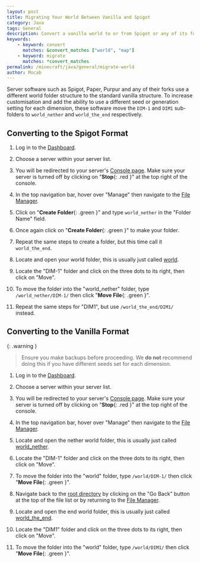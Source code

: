 ```yaml
---
layout: post
title: Migrating Your World Between Vanilla and Spigot
category: Java
tags: General
description: Convert a vanilla world to or from Spigot or any of its forks.
keywords:
    - keyword: convert
      matches: &convert_matches ["world", "map"]
    - keyword: migrate
      matches: *convert_matches
permalink: /minecraft/java/general/migrate-world
author: Mocab
---
```


Server software such as Spigot, Paper, Purpur and any of their forks use a different world folder structure to the standard vanilla structure. To increase customisation and add the ability to use a different seed or generation setting for each dimension, these software move the `DIM-1` and `DIM1` sub-folders to `world_nether` and `world_the_end` respectively.

## Converting to the Spigot Format

1. Log in to the [Dashboard](https://client.falixnodes.net/).

2. Choose a server within your server list.

3. You will be redirected to your server's [Console page](https://client.falixnodes.net/server/console). Make sure your server is turned off by clicking on "**Stop**{: .red }" at the top right of the console.

4. In the top navigation bar, hover over "Manage" then navigate to the [File Manager](https://client.falixnodes.net/server/filemanager).

5. Click on "**Create Folder**{: .green }" and type `world_nether` in the "Folder Name" field.

6. Once again click on "**Create Folder**{: .green }" to make your folder.

7. Repeat the same steps to create a folder, but this time call it `world_the_end`.

8. Locate and open your world folder, this is usually just called [world](https://client.falixnodes.net/server/filemanager?dir=/world/).

9. Locate the "DIM-1" folder and click on the three dots to its right, then click on "Move".

10. To move the folder into the "world_nether" folder, type `/world_nether/DIM-1/` then click "**Move File**{: .green }".

11. Repeat the same steps for "DIM1", but use `/world_the_end/DIM1/` instead.

## Converting to the Vanilla Format

{: .warning }

> Ensure you make backups before proceeding. We **do not** recommend doing this if you have different seeds set for each dimension.

1. Log in to the [Dashboard](https://client.falixnodes.net/).

2. Choose a server within your server list.

3. You will be redirected to your server's [Console page](https://client.falixnodes.net/server/console). Make sure your server is turned off by clicking on "**Stop**{: .red }" at the top right of the console.

4. In the top navigation bar, hover over "Manage" then navigate to the [File Manager](https://client.falixnodes.net/server/filemanager).

5. Locate and open the nether world folder, this is usually just called [world_nether](https://client.falixnodes.net/server/filemanager?dir=/world_nether/).

6. Locate the "DIM-1" folder and click on the three dots to its right, then click on "Move".

7. To move the folder into the "world" folder, type `/world/DIM-1/` then click "**Move File**{: .green }".

8. Navigate back to the [root directory](https://client.falixnodes.net/server/filemanager) by clicking on the "Go Back" button at the top of the file list or by returning to the [File Manager](https://client.falixnodes.net/server/filemanager).

9. Locate and open the end world folder, this is usually just called [world_the_end](https://client.falixnodes.net/server/filemanager?dir=/world_the_end/).

10. Locate the "DIM1" folder and click on the three dots to its right, then click on "Move".

11. To move the folder into the "world" folder, type `/world/DIM1/` then click "**Move File**{: .green }".
